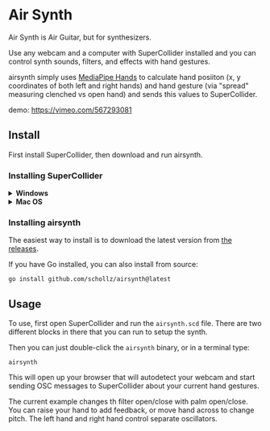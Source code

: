 # Air Synth

Air Synth is Air Guitar, but for synthesizers.

Use any webcam and a computer with SuperCollider installed and you can control synth sounds, filters, and effects with hand gestures.


airsynth simply uses [MediaPipe Hands](https://google.github.io/mediapipe/solutions/hands.html) to calculate hand posiiton (x, y coordinates of both left and right hands) and hand gesture (via "spread" measuring clenched vs open hand) and sends this values to SuperCollider.

demo: https://vimeo.com/567293081

## Install

First install SuperCollider, then download and run airsynth.

### Installing SuperCollider

<details><summary><strong>Windows</strong></summary>

#### Downloading

[Click here](https://github.com/supercollider/supercollider/releases/download/Version-3.11.2/SuperCollider-3.11.2-Windows-32bit-VS.exe) to download the latest Windows release. This is the *32-bit* release, rather than the 64-bit release, because [the most recent Windows Update prevents the 64-bit version from starting](https://github.com/supercollider/supercollider/issues/4368#issuecomment-832050665). But 32-bit will work just fine!

Then [click here](https://github.com/supercollider/sc3-plugins/releases/download/Version-3.11.1/sc3-plugins-3.11.1-Windows-32bit-VS.zip) to download the 32-bit sc3-plugins. Unzip these plugins and then copy and paste the `SC3plugins` folder into the following folder:

```
C:\Users\<yourname>\AppData\Local\SuperCollider\Extensions\
```

</details>

<details><summary><strong>Mac OS</strong></summary>

#### Downloading

[Click here](https://supercollider.github.io/download) to go to the website to download SuperCollider. *Make sure to check your version* of Mac OS and install the correct version of SuperCollider.

Then, [click here](https://github.com/supercollider/sc3-plugins/releases/download/Version-3.11.1/sc3-plugins-3.11.1-macOS-signed.zip) to download the plugins for Mac OS. Unzip this archive. Then copy the `SC3plugins` folder to your Extensions folder:

```
/Users/<yourname>/Library/Application Support/SuperCollider/Extensions
```

</details>

### Installing airsynth

The easiest way to install is to download the latest version from [the releases](https://github.com/schollz/airsynth/releases/latest).

If you have Go installed, you can also install from source:

```
go install github.com/schollz/airsynth@latest
```


## Usage

To use, first open SuperCollider and run the `airsynth.scd` file. There are two different blocks in there that you can run to setup the synth.

Then you can just double-click the `airsynth` binary, or in a terminal type:

```
airsynth
```

This will open up your browser that will autodetect your webcam and start sending OSC messages to SuperCollider about your current hand gestures.


The current example changes th filter open/close with palm open/close. You can raise your hand to add feedback, or move hand across to change pitch. The left hand and right hand control separate oscillators.





